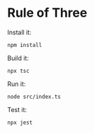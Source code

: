 # Rule of Three

Install it:

    npm install

Build it:

    npx tsc

Run it:

    node src/index.ts

Test it:

    npx jest
